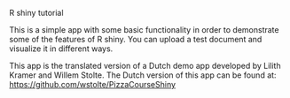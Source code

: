 R shiny tutorial

This is a simple app with some basic functionality in order to demonstrate some of the features of R shiny.
You can upload a test document and visualize it in different ways.

This app is the translated version of a Dutch demo app developed by Lilith Kramer and Willem Stolte. 
The Dutch version of this app can be found at: https://github.com/wstolte/PizzaCourseShiny
